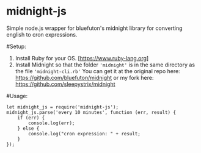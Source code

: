 # midnight-js
Simple node.js wrapper for bluefuton's midnight library for converting english to cron expressions.

#Setup:
1. Install Ruby for your OS. [https://www.ruby-lang.org]
2. Install Midnight so that the folder `'midnight'` is in the same directory as the file `'midnight-cli.rb'`
You can get it at the original repo here: https://github.com/bluefuton/midnight
or my fork here: https://github.com/sleepystrix/midnight

#Usage:
```
let midnight_js = require('midnight-js');
midnight_js.parse('every 10 minutes', function (err, result) {
	if (err) {
		console.log(err);
	} else {
		console.log("cron expression: " + result;
	}
});
```